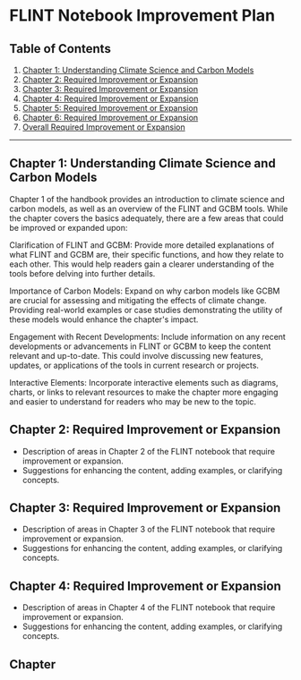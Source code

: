 # FLINT Notebook Improvement Plan

## Table of Contents
1. [Chapter 1: Understanding Climate Science and Carbon Models](#chapter-1-required-improvement-or-expansion)
2. [Chapter 2: Required Improvement or Expansion](#chapter-2-required-improvement-or-expansion)
3. [Chapter 3: Required Improvement or Expansion](#chapter-3-required-improvement-or-expansion)
4. [Chapter 4: Required Improvement or Expansion](#chapter-4-required-improvement-or-expansion)
5. [Chapter 5: Required Improvement or Expansion](#chapter-5-required-improvement-or-expansion)
6. [Chapter 6: Required Improvement or Expansion](#chapter-6-required-improvement-or-expansion)
7. [Overall Required Improvement or Expansion](#overall-required-improvement-or-expansion)

---

## Chapter 1: Understanding Climate Science and Carbon Models
Chapter 1 of the handbook provides an introduction to climate science and carbon models, as well as an overview of the FLINT and GCBM tools. While the chapter covers the basics adequately, there are a few areas that could be improved or expanded upon:

Clarification of FLINT and GCBM: Provide more detailed explanations of what FLINT and GCBM are, their specific functions, and how they relate to each other. This would help readers gain a clearer understanding of the tools before delving into further details.

Importance of Carbon Models: Expand on why carbon models like GCBM are crucial for assessing and mitigating the effects of climate change. Providing real-world examples or case studies demonstrating the utility of these models would enhance the chapter's impact.

Engagement with Recent Developments: Include information on any recent developments or advancements in FLINT or GCBM to keep the content relevant and up-to-date. This could involve discussing new features, updates, or applications of the tools in current research or projects.

Interactive Elements: Incorporate interactive elements such as diagrams, charts, or links to relevant resources to make the chapter more engaging and easier to understand for readers who may be new to the topic.

## Chapter 2: Required Improvement or Expansion
- Description of areas in Chapter 2 of the FLINT notebook that require improvement or expansion.
- Suggestions for enhancing the content, adding examples, or clarifying concepts.

## Chapter 3: Required Improvement or Expansion
- Description of areas in Chapter 3 of the FLINT notebook that require improvement or expansion.
- Suggestions for enhancing the content, adding examples, or clarifying concepts.

## Chapter 4: Required Improvement or Expansion
- Description of areas in Chapter 4 of the FLINT notebook that require improvement or expansion.
- Suggestions for enhancing the content, adding examples, or clarifying concepts.

## Chapter
